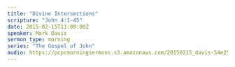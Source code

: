 ```yaml
---
title: "Divine Intersections"
scripture: "John 4:1-45"
date: 2015-02-15T11:00:00Z
speaker: Mark Davis
sermon_type: morning
series: "The Gospel of John"
audio: https://pcpcmorningsermons.s3.amazonaws.com/20150215_davis-54e25e699ead8.mp3 
---
```



